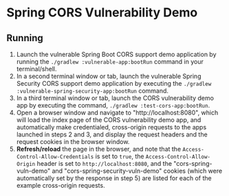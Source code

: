 # Spring CORS Vulnerability Demo

## Running
1. Launch the vulnerable Spring Boot CORS support demo application by running the `./gradlew :vulnerable-app:bootRun` command in your terminal/shell.
2. In a second terminal window or tab, launch the vulnerable Spring Security CORS support demo application by executing the `./gradlew :vulnerable-spring-security-app:bootRun` command.
3. In a third terminal window or tab, launch the CORS vulnerability demo app by executing the command, `./gradlew :test-cors-app:bootRun`.
4. Open a browser window and navigate to "http://localhost:8080", which will load the index page of the CORS vulnerability demo app, and automatically make credentialed, cross-origin requests to the apps launched in steps 2 and 3, and display the request headers and the request cookies in the browser window.
5. **Refresh/reload** the page in the browser, and note that the `Access-Control-Allow-Credentials` is set to `true`, the `Access-Control-Allow-Origin` header is set to `http://localhost:8080`, and the "cors-spring-vuln-demo" and "cors-spring-security-vuln-demo" cookies (which were automatically set by the response in step 5) are listed for each of the example cross-origin requests.
